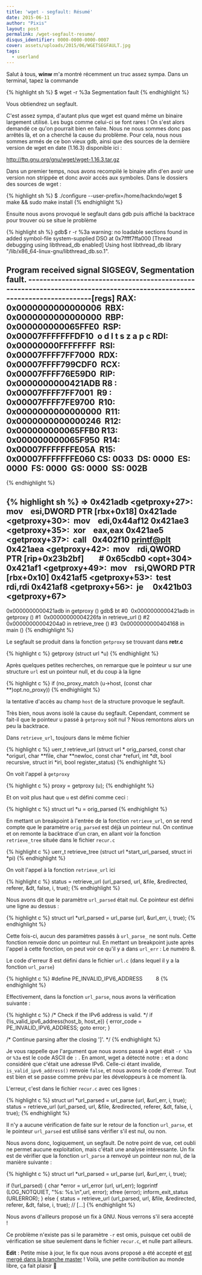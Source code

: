 ```yaml
---
title: 'wget - segfault: Résumé'
date: 2015-06-11
author: "Pixis"
layout: post
permalink: /wget-segfault-resume/
disqus_identifier: 0000-0000-0000-0007
cover: assets/uploads/2015/06/WGETSEGFAULT.jpg
tags:
  - userland
---
```

Salut à tous, **winw** m'a montré récemment un truc assez sympa. Dans un terminal, tapez la commande

{% highlight sh %}
$ wget -r %3a
Segmentation fault
{% endhighlight %}

Vous obtiendrez un segfault.

<!--more-->

C'est assez sympa, d'autant plus que wget est quand même un binaire largement utilisé. Les bugs comme celui-ci se font rares ! On s'est alors demandé ce qu'on pourrait bien en faire. Nous ne nous sommes donc pas arrêtés là, et on a cherché la cause du problème. Pour cela, nous nous sommes armés de ce bon vieux gdb, ainsi que des sources de la dernière version de wget en date (1.16.3) disponible ici :

<http://ftp.gnu.org/gnu/wget/wget-1.16.3.tar.gz>

Dans un premier temps, nous avons recompilé le binaire afin d'en avoir une version non strippée et donc avoir accès aux symboles. Dans le dossiers des sources de wget :

{% highlight sh %}
$ ./configure --user-prefix=/home/hackndo/wget
$ make && sudo make install
{% endhighlight %}

Ensuite nous avons provoqué le segfault dans gdb puis affiché la backtrace pour trouver où se situe le problème

{% highlight sh %}
gdb$ r -r %3a
warning: no loadable sections found in added symbol-file system-supplied DSO at 0x7ffff7ffa000
[Thread debugging using libthread_db enabled]
Using host libthread_db library "/lib/x86_64-linux-gnu/libthread_db.so.1".

Program received signal SIGSEGV, Segmentation fault.
-----------------------------------------------------------------------------------------------------------------------[regs]
RAX: 0x0000000000000006  RBX: 0x0000000000000000  RBP: 0x000000000065FFE0  RSP: 0x00007FFFFFFFDF10  o d I t s z a p c
RDI: 0x00000000FFFFFFFF  RSI: 0x00007FFFF7FF7000  RDX: 0x00007FFFF799CDF0  RCX: 0x00007FFFF76E59D0  RIP: 0x0000000000421ADB
R8 : 0x00007FFFF7FF7001  R9 : 0x00007FFFF7FE9700  R10: 0x0000000000000000  R11: 0x0000000000000246  R12: 0x000000000065FFB0
R13: 0x000000000065F950  R14: 0x00007FFFFFFFE05A  R15: 0x00007FFFFFFFE060
CS: 0033  DS: 0000  ES: 0000  FS: 0000  GS: 0000  SS: 002B
-----------------------------------------------------------------------------------------------------------------------
{% endhighlight %}

{% highlight sh %}
=> 0x421adb <getproxy+27>:  mov    esi,DWORD PTR [rbx+0x18]
   0x421ade <getproxy+30>:  mov    edi,0x44af12
   0x421ae3 <getproxy+35>:  xor    eax,eax
   0x421ae5 <getproxy+37>:  call   0x402f10 <printf@plt>
   0x421aea <getproxy+42>:  mov    rdi,QWORD PTR [rip+0x23b2bf]        # 0x65cdb0 <opt+304>
   0x421af1 <getproxy+49>:  mov    rsi,QWORD PTR [rbx+0x10]
   0x421af5 <getproxy+53>:  test   rdi,rdi
   0x421af8 <getproxy+56>:  je     0x421b03 <getproxy+67>
-----------------------------------------------------------------------------------------------------------------------------
0x0000000000421adb in getproxy ()
gdb$ bt
#0  0x0000000000421adb in getproxy ()
#1  0x00000000004226fa in retrieve_url ()
#2  0x00000000004204a0 in retrieve_tree ()
#3  0x0000000000404168 in main ()
{% endhighlight %}


Le segfault se produit dans la fonction `getproxy` se trouvant dans **retr.c**

{% highlight c %}
getproxy (struct url *u)
{% endhighlight %}

Après quelques petites recherches, on remarque que le pointeur u sur une structure `url` est un pointeur null, et du coup à la ligne

{% highlight c %}
if (no_proxy_match (u->host, (const char **)opt.no_proxy))
{% endhighlight %}

la tentative d'accès au champ `host` de la structure provoque le segfault.

Très bien, nous avons isolé la cause du segfault. Cependant, comment se fait-il que le pointeur u passé à `getproxy` soit nul ? Nous remontons alors un peu la backtrace.
  
Dans `retrieve_url`, toujours dans le même fichier

{% highlight c %}
uerr_t retrieve_url (struct url * orig_parsed, const char *origurl, char **file,
char **newloc, const char *refurl, int *dt, bool recursive,
struct iri *iri, bool register_status)
{% endhighlight %}

On voit l'appel à `getproxy`

{% highlight c %}
proxy = getproxy (u);
{% endhighlight %}

Et on voit plus haut que `u` est défini comme ceci :

{% highlight c %}
struct url *u = orig_parsed
{% endhighlight %}

En mettant un breakpoint à l'entrée de la fonction `retrieve_url`, on se rend compte que le paramètre `orig_parsed` est déjà un pointeur nul. On continue et on remonte la backtrace d'un cran, en allant voir la fonction `retrieve_tree` située dans le fichier `recur.c`

{% highlight c %}
uerr_t retrieve_tree (struct url *start_url_parsed, struct iri *pi)
{% endhighlight %}

On voit l'appel à la fonction `retrieve_url` ici

{% highlight c %}
status = retrieve_url (url_parsed, url, &file, &redirected, referer,
&dt, false, i, true);
{% endhighlight %}

Nous avons dit que le paramètre `url_parsed` était nul. Ce pointeur est défini une ligne au dessus :

{% highlight c %}
struct url *url_parsed = url_parse (url, &url_err, i, true);
{% endhighlight %}

Cette fois-ci, aucun des paramètres passés à `url_parse_` ne sont nuls. Cette fonction renvoie donc un pointeur nul. En mettant un breakpoint juste après l'appel à cette fonction, on peut voir ce qu'il y a dans `url_err` : Le numéro 8.
  
Le code d'erreur 8 est défini dans le fichier `url.c` (dans lequel il y a la fonction `url_parse`)

{% highlight c %}
#define PE_INVALID_IPV6_ADDRESS         8
{% endhighlight %}

Effectivement, dans la fonction `url_parse`, nous avons la vérification suivante :

{% highlight c %}
/* Check if the IPv6 address is valid. */
if (!is_valid_ipv6_address(host_b, host_e))
{
    error_code = PE_INVALID_IPV6_ADDRESS;
    goto error;
}

/* Continue parsing after the closing ']'. */
{% endhighlight %}

Je vous rappelle que l'argument que nous avons passé à wget était `-r %3a` or `%3a` est le code ASCII de `:` . En amont, wget a détecté notre `:` et a donc considéré que c'était une adresse IPv6. Celle-ci étant invalide, `is_valid_ipv6_address()` renvoie `false`, et nous avons le code d'erreur. Tout est bien et se passe comme prévu par les développeurs à ce moment là.

L'erreur, c'est dans le fichier `recur.c` avec ces lignes :

{% highlight c %}
struct url *url_parsed = url_parse (url, &url_err, i, true);
status = retrieve_url (url_parsed, url, &file, &redirected, referer,
&dt, false, i, true);
{% endhighlight %}

Il n'y a aucune vérification de faite sur le retour de la fonction `url_parse`, et le pointeur `url_parsed` est utilisé sans vérifier s'il est nul, ou non.
  
Nous avons donc, logiquement, un segfault. De notre point de vue, cet oubli ne permet aucune exploitation, mais c'était une analyse intéressante. Un fix est de vérifier que la fonction `url_parse` a renvoyé un pointeur non nul, de la manière suivante :

{% highlight c %}
struct url *url_parsed = url_parse (url, &url_err, i, true);

if (!url_parsed)
{
    char *error = url_error (url, url_err);
    logprintf (LOG_NOTQUIET, "%s: %s.\n",url, error);
    xfree (error);
    inform_exit_status (URLERROR);
}
else
{
    status = retrieve_url (url_parsed, url, &file, &redirected, referer,
    &dt, false, i, true);
    // [...]
{% endhighlight %}

Nous avons d'ailleurs proposé un fix à GNU. Nous verrons s'il sera accepté !

Ce problème n'existe pas si le paramètre `-r` est omis, puisque cet oubli de vérification se situe seulement dans le fichier `recur.c`, et nulle part ailleurs.

**Edit** : Petite mise à jour, le fix que nous avons proposé a été accepté et [est mergé dans la branche master](https://savannah.gnu.org/bugs/?45289#comment5) ! Voilà, une petite contribution au monde libre, ça fait plaisir 🙂